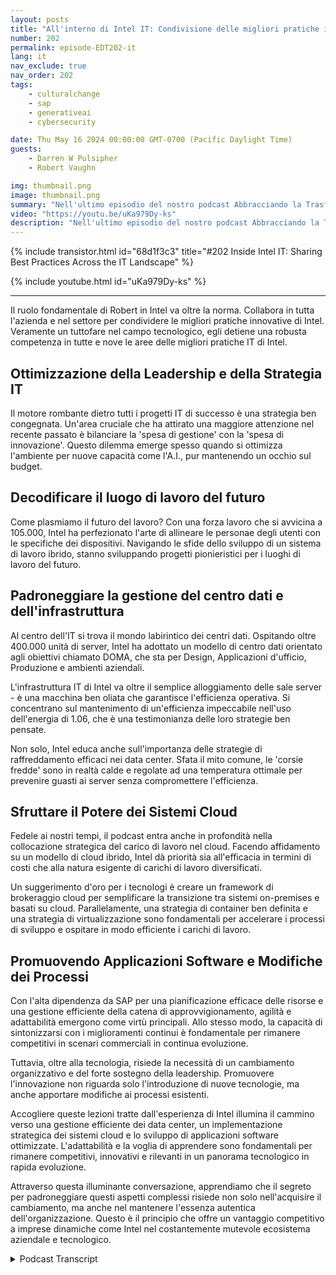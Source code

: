 ```yaml
---
layout: posts
title: "All'interno di Intel IT: Condivisione delle migliori pratiche in tutto il panorama IT"
number: 202
permalink: episode-EDT202-it
lang: it
nav_exclude: true
nav_order: 202
tags:
    - culturalchange
    - sap
    - generativeai
    - cybersecurity

date: Thu May 16 2024 00:00:00 GMT-0700 (Pacific Daylight Time)
guests:
    - Darren W Pulsipher
    - Robert Vaughn

img: thumbnail.png
image: thumbnail.png
summary: "Nell'ultimo episodio del nostro podcast Abbracciando la Trasformazione Digitale, il nostro conduttore Darren Pulsipher si è immerso nel mondo della gestione dei data center, del cloud computing e dello sviluppo di applicazioni software con Robert Vaughn, un stimato specialista tecnologico di Intel IT."
video: "https://youtu.be/uKa979Dy-ks"
description: "Nell'ultimo episodio del nostro podcast Abbracciando la Trasformazione Digitale, il nostro conduttore Darren Pulsipher si è immerso nel mondo della gestione dei data center, del cloud computing e dello sviluppo di applicazioni software con Robert Vaughn, un stimato specialista tecnologico di Intel IT."
---
```


<div>
{% include transistor.html id="68d1f3c3" title="#202 Inside Intel IT: Sharing Best Practices Across the IT Landscape" %}

{% include youtube.html id="uKa979Dy-ks" %}
</div>

---

Il ruolo fondamentale di Robert in Intel va oltre la norma. Collabora in tutta l'azienda e nel settore per condividere le migliori pratiche innovative di Intel. Veramente un tuttofare nel campo tecnologico, egli detiene una robusta competenza in tutte e nove le aree delle migliori pratiche IT di Intel.

## Ottimizzazione della Leadership e della Strategia IT

Il motore rombante dietro tutti i progetti IT di successo è una strategia ben congegnata. Un'area cruciale che ha attirato una maggiore attenzione nel recente passato è bilanciare la 'spesa di gestione' con la 'spesa di innovazione'. Questo dilemma emerge spesso quando si ottimizza l'ambiente per nuove capacità come l'A.I., pur mantenendo un occhio sul budget.

## Decodificare il luogo di lavoro del futuro

Come plasmiamo il futuro del lavoro? Con una forza lavoro che si avvicina a 105.000, Intel ha perfezionato l'arte di allineare le personae degli utenti con le specifiche dei dispositivi. Navigando le sfide dello sviluppo di un sistema di lavoro ibrido, stanno sviluppando progetti pionieristici per i luoghi di lavoro del futuro.

## Padroneggiare la gestione del centro dati e dell'infrastruttura

Al centro dell'IT si trova il mondo labirintico dei centri dati. Ospitando oltre 400.000 unità di server, Intel ha adottato un modello di centro dati orientato agli obiettivi chiamato DOMA, che sta per Design, Applicazioni d'ufficio, Produzione e ambienti aziendali.

L'infrastruttura IT di Intel va oltre il semplice alloggiamento delle sale server - è una macchina ben oliata che garantisce l'efficienza operativa. Si concentrano sul mantenimento di un'efficienza impeccabile nell'uso dell'energia di 1.06, che è una testimonianza delle loro strategie ben pensate.

Non solo, Intel educa anche sull'importanza delle strategie di raffreddamento efficaci nei data center. Sfata il mito comune, le 'corsie fredde' sono in realtà calde e regolate ad una temperatura ottimale per prevenire guasti ai server senza compromettere l'efficienza.

## Sfruttare il Potere dei Sistemi Cloud

Fedele ai nostri tempi, il podcast entra anche in profondità nella collocazione strategica del carico di lavoro nel cloud. Facendo affidamento su un modello di cloud ibrido, Intel dà priorità sia all'efficacia in termini di costi che alla natura esigente di carichi di lavoro diversificati.

Un suggerimento d'oro per i tecnologi è creare un framework di brokeraggio cloud per semplificare la transizione tra sistemi on-premises e basati su cloud. Parallelamente, una strategia di container ben definita e una strategia di virtualizzazione sono fondamentali per accelerare i processi di sviluppo e ospitare in modo efficiente i carichi di lavoro.

## Promuovendo Applicazioni Software e Modifiche dei Processi

Con l'alta dipendenza da SAP per una pianificazione efficace delle risorse e una gestione efficiente della catena di approvvigionamento, agilità e adattabilità emergono come virtù principali. Allo stesso modo, la capacità di sintonizzarsi con i miglioramenti continui è fondamentale per rimanere competitivi in scenari commerciali in continua evoluzione.

Tuttavia, oltre alla tecnologia, risiede la necessità di un cambiamento organizzativo e del forte sostegno della leadership. Promuovere l'innovazione non riguarda solo l'introduzione di nuove tecnologie, ma anche apportare modifiche ai processi esistenti.

Accogliere queste lezioni tratte dall'esperienza di Intel illumina il cammino verso una gestione efficiente dei data center, un implementazione strategica dei sistemi cloud e lo sviluppo di applicazioni software ottimizzate. L'adattabilità e la voglia di apprendere sono fondamentali per rimanere competitivi, innovativi e rilevanti in un panorama tecnologico in rapida evoluzione.

Attraverso questa illuminante conversazione, apprendiamo che il segreto per padroneggiare questi aspetti complessi risiede non solo nell'acquisire il cambiamento, ma anche nel mantenere l'essenza autentica dell'organizzazione. Questo è il principio che offre un vantaggio competitivo a imprese dinamiche come Intel nel costantemente mutevole ecosistema aziendale e tecnologico.



<details>
<summary> Podcast Transcript </summary>

<p></p>

</details>
